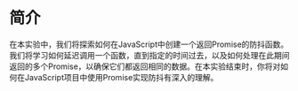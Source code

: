 # 简介

在本实验中，我们将探索如何在JavaScript中创建一个返回Promise的防抖函数。我们将学习如何延迟调用一个函数，直到指定的时间过去，以及如何处理在此期间返回的多个Promise，以确保它们都返回相同的数据。在本实验结束时，你将对如何在JavaScript项目中使用Promise实现防抖有深入的理解。
